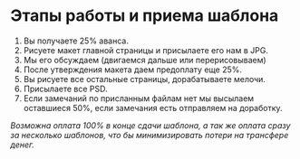 Этапы работы и приема шаблона
=============================
1. Вы получаете 25% аванса.
2. Рисуете макет главной страницы и присылаете его нам в JPG.
3. Мы его обсуждаем (двигаемся дальше или перерисовываем)
4. После утверждения макета даем предоплату еще 25%.
4. Вы рисуете все остальные страницы, дорабатываете мелочи.
5. Присылаете все PSD.
6. Если замечаний по присланным файлам нет мы высылаем оставшиеся 50%, если замечания есть отправляем на доработку.

*Возможна оплата 100% в конце сдачи шаблона, а так же оплата сразу за несколько шаблонов, что бы минимизировать потери на трансфере денег.*
